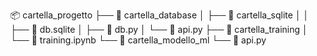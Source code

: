 📦 cartella_progetto
├── 📂 cartella_database
│   ├── 📂 cartella_sqlite
│   │   ├── 📄 db.sqlite
│   ├── 📄 db.py
│   └── 📄 api.py
├── 📂 cartella_training
│   └── 📄 training.ipynb
└── 📂 cartella_modello_ml
    └── 📄 api.py
